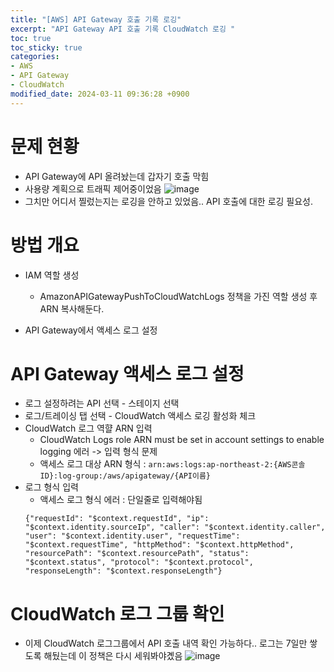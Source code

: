 ```yaml
---
title: "[AWS] API Gateway 호출 기록 로깅"
excerpt: "API Gateway API 호출 기록 CloudWatch 로깅 "
toc: true
toc_sticky: true
categories:
- AWS
- API Gateway
- CloudWatch
modified_date: 2024-03-11 09:36:28 +0900
---
```


# 문제 현황 
- API Gateway에 API 올려놨는데 갑자기 호출 막힘 
- 사용량 계획으로 트래픽 제어중이었음
  ![image](https://github.com/dasoldasol/dasoldasol.github.io/assets/29423260/f6e6b31b-5353-4cc0-a40e-3246a8277d14)
- 그치만 어디서 찔렀는지는 로깅을 안하고 있었음.. API 호출에 대한 로깅 필요성.

# 방법 개요 
- IAM 역할 생성
  
  - AmazonAPIGatewayPushToCloudWatchLogs 정책을 가진 역할 생성 후 ARN 복사해둔다. 

- API Gateway에서 액세스 로그 설정

# API Gateway 액세스 로그 설정
- 로그 설정하려는 API 선택 - 스테이지 선택
- 로그/트레이싱 탭 선택 - CloudWatch 액세스 로깅 활성화 체크
- CloudWatch 로그 역햘 ARN 입력
  - CloudWatch Logs role ARN must be set in account settings to enable logging 에러 -> 입력 형식 문제
  - 액세스 로그 대상 ARN 형식 : `arn:aws:logs:ap-northeast-2:{AWS콘솔ID}:log-group:/aws/apigateway/{API이름}`
- 로그 형식 입력
  - 액세스 로그 형식 에러 : 단일줄로 입력해야됨
  ```
  {"requestId": "$context.requestId", "ip": "$context.identity.sourceIp", "caller": "$context.identity.caller", "user": "$context.identity.user", "requestTime": "$context.requestTime", "httpMethod": "$context.httpMethod", "resourcePath": "$context.resourcePath", "status": "$context.status", "protocol": "$context.protocol", "responseLength": "$context.responseLength"}
  ```

# CloudWatch 로그 그룹 확인 
- 이제 CloudWatch 로그그룹에서 API 호출 내역 확인 가능하다.. 로그는 7일만 쌓도록 해뒀는데 이 정책은 다시 세워봐야곘음
  ![image](https://github.com/dasoldasol/dasoldasol.github.io/assets/29423260/886ce563-b0ec-4179-b68c-952bbe92b3b0)


